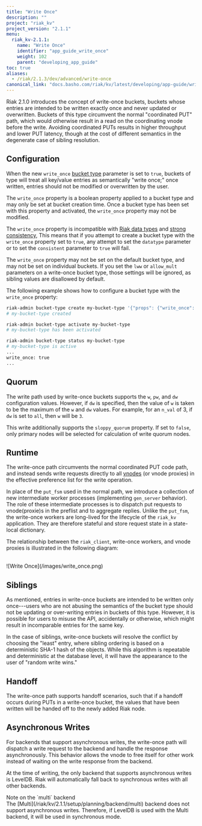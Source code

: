 ```yaml
---
title: "Write Once"
description: ""
project: "riak_kv"
project_version: "2.1.1"
menu:
  riak_kv-2.1.1:
    name: "Write Once"
    identifier: "app_guide_write_once"
    weight: 102
    parent: "developing_app_guide"
toc: true
aliases:
  - /riak/2.1.3/dev/advanced/write-once
canonical_link: "docs.basho.com/riak/kv/latest/developing/app-guide/write-once.md"
---
```


[glossary vnode]: /riak/kv/2.1.1/learn/glossary/#vnode

Riak 2.1.0 introduces the concept of write-once buckets, buckets whose entries
are intended to be written exactly once and never updated or overwritten.
Buckets of this type circumvent the normal "coordinated PUT" path, which would
otherwise result in a read on the coordinating vnode before the write. Avoiding
coordinated PUTs results in higher throughput and lower PUT latency, though at
the cost of different semantics in the degenerate case of sibling resolution.

## Configuration

When the new `write_once` [bucket type](/riak/kv/2.1.1/developing/usage/bucket-types) parameter is set to
`true`, buckets of type will treat all key/value entries as semantically "write
once;" once written, entries should not be modified or overwritten by the user.

The `write_once` property is a boolean property applied to a bucket type and may
only be set at bucket creation time. Once a bucket type has been set with this
property and activated, the `write_once` property may not be modified.

The `write_once` property is incompatible with [Riak data types](/riak/kv/2.1.1/developing/data-types/) and [strong consistency](/riak/kv/2.1.1/developing/app-guide/strong-consistency/),
This means that if you attempt to create a bucket type with the `write_once`
property set to `true`, any attempt to set the `datatype` parameter or to set
the `consistent` parameter to `true` will fail.

The `write_once` property may not be set on the default bucket type, and may not
be set on individual buckets. If you set the `lww` or `allow_mult` parameters on
a write-once bucket type, those settings will be ignored, as sibling values are
disallowed by default.

The following example shows how to configure a bucket type with the `write_once`
property:

```bash
riak-admin bucket-type create my-bucket-type '{"props": {"write_once": true}}'
# my-bucket-type created

riak-admin bucket-type activate my-bucket-type
# my-bucket-type has been activated

riak-admin bucket-type status my-bucket-type
# my-bucket-type is active
...
write_once: true
...
```

## Quorum

The write path used by write-once buckets supports the `w`, `pw`, and `dw`
configuration values. However, if `dw` is specified, then the value of `w` is
taken to be the maximum of the `w` and `dw` values. For example, for an `n_val`
of 3, if `dw` is set to `all`, then `w` will be `3`.

This write additionally supports the `sloppy_quorum` property. If set to
`false`, only primary nodes will be selected for calculation of write quorum
nodes.

## Runtime

The write-once path circumvents the normal coordinated PUT code path, and
instead sends write requests directly to all [vnodes][glossary vnode] (or vnode proxies) in
the effective preference list for the write operation.

In place of the `put_fsm` used in the normal path, we introduce a collection of
new intermediate worker processes (implementing `gen_server` behavior). The role
of these intermediate processes is to dispatch put requests to vnode(proxie)s in
the preflist and to aggregate replies. Unlike the `put_fsm`, the write-once
workers are long-lived for the lifecycle of the `riak_kv` application. They are
therefore stateful and store request state in a state-local dictionary.

The relationship between the `riak_client`, write-once workers, and vnode
proxies is illustrated in the following diagram:

<br>
![Write Once](/images/write_once.png)
<br>

## Siblings

As mentioned, entries in write-once buckets are intended to be written only
once---users who are not abusing the semantics of the bucket type should not be
updating or over-writing entries in buckets of this type. However, it is
possible for users to misuse the API, accidentally or otherwise, which might
result in incomparable entries for the same key.

In the case of siblings, write-once buckets will resolve the conflict by
choosing the "least" entry, where sibling ordering is based on a deterministic
SHA-1 hash of the objects. While this algorithm is repeatable and deterministic
at the database level, it will have the appearance to the user of "random write
wins."

## Handoff

The write-once path supports handoff scenarios, such that if a handoff occurs
during PUTs in a write-once bucket, the values that have been written will be
handed off to the newly added Riak node.

## Asynchronous Writes

For backends that support asynchronous writes, the write-once path will dispatch
a write request to the backend and handle the response asynchronously. This
behavior allows the vnode to free itself for other work instead of waiting on
the write response from the backend.

At the time of writing, the only backend that supports asynchronous writes is
LevelDB. Riak will automatically fall back to synchronous writes with all other
backends.

<div class="note">
<div class="title">Note on the `multi` backend</div>
The [Multi](/riak/kv/2.1.1/setup/planning/backend/multi) backend does not support asynchronous writes. Therefore, if
LevelDB is used with the Multi backend, it will be used in synchronous mode.
</div>
